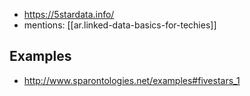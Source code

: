 
- https://5stardata.info/
- mentions: [[ar.linked-data-basics-for-techies]]

## Examples

- http://www.sparontologies.net/examples#fivestars_1